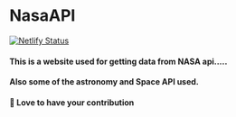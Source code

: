 # NasaAPI
[![Netlify Status](https://api.netlify.com/api/v1/badges/8081d08a-10bb-49e4-8599-4ecf225e3ab8/deploy-status)](https://app.netlify.com/sites/spaceinfo/deploys)
#### This is a website used for getting data from NASA api.....
#### Also some of the astronomy and Space API used.

#### 👬 Love to have your contribution

